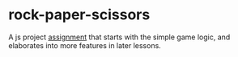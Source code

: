 # rock-paper-scissors
A js project [assignment](https://www.theodinproject.com/lessons/foundations-rock-paper-scissors) that starts with the simple game logic, and elaborates into more features in later lessons.
